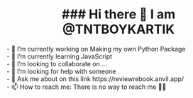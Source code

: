 <h1 align="Center">### Hi there 👋 I am @TNTBOYKARTIK</h1>
- 🔭 I’m currently working on Making my own Python Package <br>
- 🌱 I’m currently learning JavaScript <br>
- 👯 I’m looking to collaborate on ... <br>
- 🤔 I’m looking for help with someone <br>
- 💬 Ask me about on this link https://reviewrebook.anvil.app/ <br>
- 📫 How to reach me: There is no way to reach me 🤪🤪 <br>
